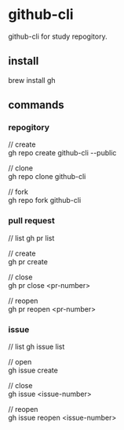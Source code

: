 # github-cli

github-cli for study repogitory.

## install

brew install gh

## commands

### repogitory

// create  
gh repo create github-cli --public

// clone  
gh repo clone github-cli

// fork  
gh repo fork github-cli

### pull request

// list
gh pr list

// create   
gh pr create

// close  
gh pr close \<pr-number>

// reopen  
gh pr reopen \<pr-number>

### issue
// list
gh issue list

// open  
gh issue create

// close  
gh issue \<issue-number>

// reopen  
gh issue reopen \<issue-number>
